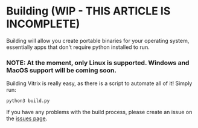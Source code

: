 # Building (WIP - THIS ARTICLE IS INCOMPLETE)

Building will allow you create portable binaries for your operating system, essentially apps that don't require python installed to run.

### NOTE: At the moment, only Linux is supported. Windows and MacOS support will be coming soon.

Building Vitrix is really easy, as there is a script to automate all of it! Simply run:

```
python3 build.py
```

If you have any problems with the build process, please create an issue on the [issues page](https://github.com/ShadityZ/Vitrix/issues).
